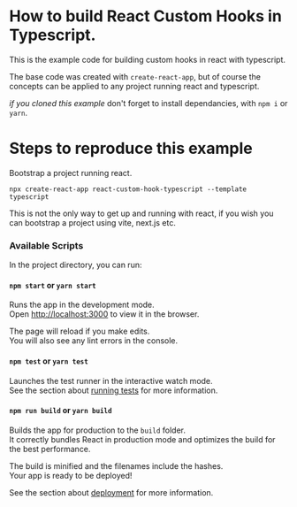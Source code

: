 # How to build React Custom Hooks in Typescript.

This is the example code for building custom hooks in react with typescript.

The base code was created with `create-react-app`, but of course the concepts can be applied to any project running react and typescript.

_if you cloned this example_ don't forget to install dependancies, with `npm i` or `yarn`.

# Steps to reproduce this example

Bootstrap a project running react.

`npx create-react-app react-custom-hook-typescript --template typescript`

This is not the only way to get up and running with react, if you wish you can bootstrap a project using vite, next.js etc.

### Available Scripts

In the project directory, you can run:

#### `npm start` or `yarn start`

Runs the app in the development mode.\
Open [http://localhost:3000](http://localhost:3000) to view it in the browser.

The page will reload if you make edits.\
You will also see any lint errors in the console.

#### `npm test` or `yarn test`

Launches the test runner in the interactive watch mode.\
See the section about [running tests](https://facebook.github.io/create-react-app/docs/running-tests) for more information.

#### `npm run build` or `yarn build`

Builds the app for production to the `build` folder.\
It correctly bundles React in production mode and optimizes the build for the best performance.

The build is minified and the filenames include the hashes.\
Your app is ready to be deployed!

See the section about [deployment](https://facebook.github.io/create-react-app/docs/deployment) for more information.
